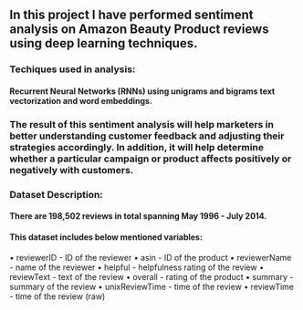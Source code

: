 ## In this project I have performed sentiment analysis on Amazon Beauty Product reviews using deep learning techniques.
### Techiques used in analysis:
#### Recurrent Neural Networks (RNNs) using unigrams and bigrams text vectorization and word embeddings.
### The result of this sentiment analysis will help marketers in better understanding customer feedback and adjusting their strategies accordingly. In addition, it will help determine whether a particular campaign or product affects positively or negatively with customers.
### Dataset Description:
#### There are 198,502 reviews in total spanning May 1996 - July 2014.
#### This dataset includes below mentioned variables:
•	reviewerID - ID of the reviewer 
•	asin - ID of the product
•	reviewerName - name of the reviewer
•	helpful - helpfulness rating of the review
•	reviewText - text of the review
•	overall - rating of the product
•	summary - summary of the review
•	unixReviewTime - time of the review
•	reviewTime - time of the review (raw)
